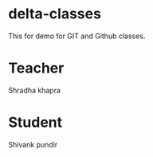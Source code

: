# delta-classes
This for demo for GIT and Github classes.
# Teacher
Shradha khapra

# Student
Shivank pundir